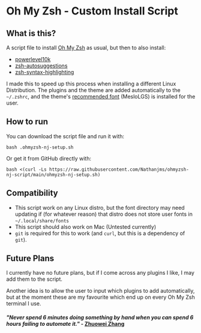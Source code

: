# Oh My Zsh - Custom Install Script

## What is this?

A script file to install [Oh My Zsh](https://ohmyz.sh/) as usual, but then to also install:
- [powerlevel10k](https://github.com/romkatv/powerlevel10k)
- [zsh-autosuggestions](https://github.com/zsh-users/zsh-autosuggestions)
- [zsh-syntax-highlighting](https://github.com/zsh-users/zsh-syntax-highlighting)

I made this to speed up this process when installing a different Linux Distribution. The plugins and the theme are added automatically to the `~/.zshrc`, and the theme's [recommended font](https://github.com/romkatv/powerlevel10k#meslo-nerd-font-patched-for-powerlevel10k) (MesloLGS) is installed for the user.

## How to run

You can download the script file and run it with:
```shell
bash .ohmyzsh-nj-setup.sh
```
Or get it from GitHub directly with:
```shell
bash <(curl -Ls https://raw.githubusercontent.com/Nathanjms/ohmyzsh-nj-script/main/ohmyzsh-nj-setup.sh)
```

## Compatibility

- This script work on any Linux distro, but the font directory may need updating if (for whatever reason) that distro does not store user fonts in `~/.local/share/fonts`
- This script should also work on Mac (Untested currently)
- `git` is required for this to work (and `curl`, but this is a dependency of `git`).

## Future Plans

I currently have no future plans, but if I come across any plugins I like, I may add them to the script. 

Another idea is to allow the user to input which plugins to add automatically, but at the moment these are my favourite which end up on every Oh My Zsh terminal I use.

#### *"Never spend 6 minutes doing something by hand when you can spend 6 hours failing to automate it."* - [Zhuowei Zhang](https://twitter.com/zhuowei/status/1254266079532154880?lang=en-GB)
